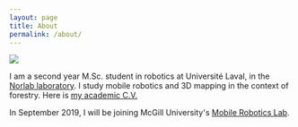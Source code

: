 ```yaml
---
layout: page
title: About
permalink: /about/
---
```


![](../header.png)

I am a second year M.Sc. student in robotics at Université Laval, in the [Norlab laboratory](https://norlab.ulaval.ca).
I study mobile robotics and 3D mapping in the context of forestry.
Here is [my academic C.V.](../Academic_CV_English.pdf)

In September 2019, I will be joining McGill University's [Mobile Robotics Lab](https://www.cim.mcgill.ca/~mrl/).
